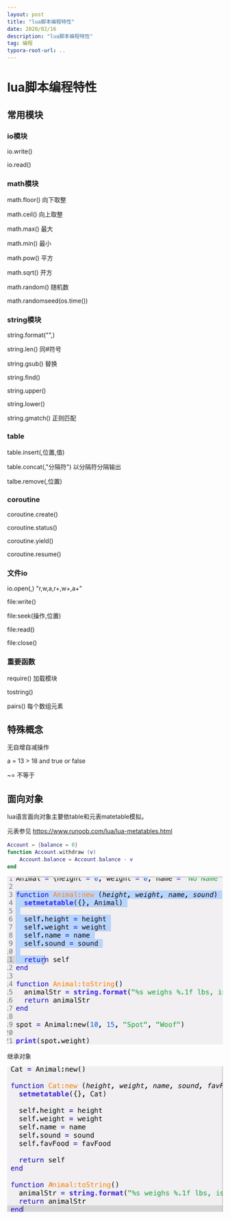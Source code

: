 ```yaml
---
layout: post
title: "lua脚本编程特性"
date: 2020/02/16
description: "lua脚本编程特性"
tag: 编程
typora-root-url: ..
---
```


# lua脚本编程特性

## 常用模块

### io模块

io.write()

io.read()

### math模块

math.floor()  向下取整

math.ceil()   向上取整

math.max()   最大

math.min()   最小

math.pow()  平方

math.sqrt()   开方

math.random()  随机数

math.randomseed(os.time()) 

### string模块

string.format("",)  

string.len()  同\#符号

string.gsub() 替换

string.find()

string.upper()

string.lower()

string.gmatch()   正则匹配

### table

table.insert(,位置,值)

table.concat(,"分隔符") 以分隔符分隔输出

talbe.remove(,位置) 



### coroutine

coroutine.create()

coroutine.status()

coroutine.yield()

coroutine.resume()



### 文件io

io.open(,)    "r,w,a,r+,w+,a+"

file:write()

file:seek(操作,位置)

file:read()

file:close()



### 重要函数

require() 加载模块

tostring()

pairs()  每个数组元素



##  特殊概念

无自增自减操作

a = 13 > 18 and true or false

~= 不等于



## 面向对象

lua语言面向对象主要依table和元表matetable模拟。

元表参见 https://www.runoob.com/lua/lua-metatables.html

```lua
Account = {balance = 0}
function Account.withdraw (v)
    Account.balance = Account.balance - v
end
```

![](/images/lua/%E9%9D%A2%E5%90%91%E5%AF%B9%E8%B1%A1.png)

继承对象

![](/images/lua/%E7%BB%A7%E6%89%BF.jpg)

